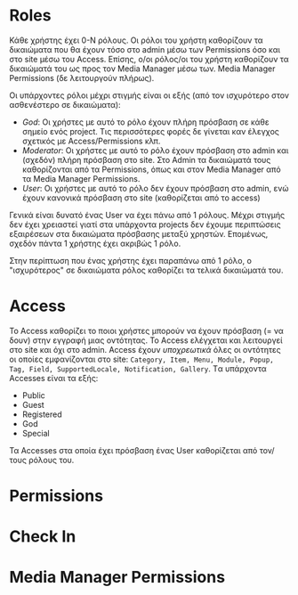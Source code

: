 # Roles
Κάθε χρήστης έχει 0-N ρόλους. Οι ρόλοι του χρήστη καθορίζουν τα δικαιώματα που θα έχουν τόσο στο admin μέσω των Permissions
όσο και στο site μέσω του Access. Επίσης, ο/οι ρόλος/οι του χρήστη καθορίζουν τα δικαιώματά του ως προς τον Media Manager μέσω των.
Media Manager Permissions (δε λειτουργούν πλήρως).

Οι υπάρχοντες ρόλοι μέχρι στιγμής είναι οι εξής (από τον ισχυρότερο στον ασθενέστερο σε δικαιώματα):
* *God*: Οι χρήστες με αυτό το ρόλο έχουν πλήρη πρόσβαση σε κάθε σημείο ενός project. Τις περισσότερες φορές δε γίνεται καν
έλεγχος σχετικός με Access/Permissions κλπ.
* *Moderator*: Οι χρήστες με αυτό το ρόλο έχουν πρόσβαση στο admin και (σχεδόν) πλήρη πρόσβαση στο site. Στο Admin τα δικαιώματά τους καθορίζονται από τα Permissions, όπως και στον
Media Manager από τα Media Manager Permissions.
* *User*: Οι χρήστες με αυτό το ρόλο δεν έχουν πρόσβαση στο admin, ενώ έχουν κανονικά πρόσβαση στο site (καθορίζεται από το access)

Γενικά είναι δυνατό ένας User να έχει πάνω από 1 ρόλους. Μέχρι στιγμής δεν έχει χρειαστεί γιατί στα υπάρχοντα projects δεν έχουμε
περιπτώσεις εξαιρέσεων στα δικαιώματα πρόσβασης μεταξύ χρηστών. Επομένως, σχεδόν πάντα 1 χρήστης έχει ακριβώς 1 ρόλο.

Στην περίπτωση που ένας χρήστης έχει παραπάνω από 1 ρόλο, ο "ισχυρότερος" σε δικαιώματα ρόλος καθορίζει τα τελικά δικαιώματά του.

# Access

Το Access καθορίζει το ποιοι χρήστες μπορούν να έχουν πρόσβαση (= να δουν) στην εγγραφή μιας οντότητας. Το Access ελέγχεται
και λειτουργεί στο site και όχι στο admin. Access έχουν *υποχρεωτικά* όλες οι οντότητες οι οποίες εμφανίζονται στο site: 
`Category, Item, Menu, Module, Popup, Tag, Field, SupportedLocale, Notification, Gallery`.
Tα υπάρχοντα Accesses είναι τα εξής:
* Public
* Guest
* Registered
* God
* Special

Τα Accesses στα οποία έχει πρόσβαση ένας User καθορίζεται από τον/τους ρόλους του.

# Permissions

# Check In

# Media Manager Permissions

